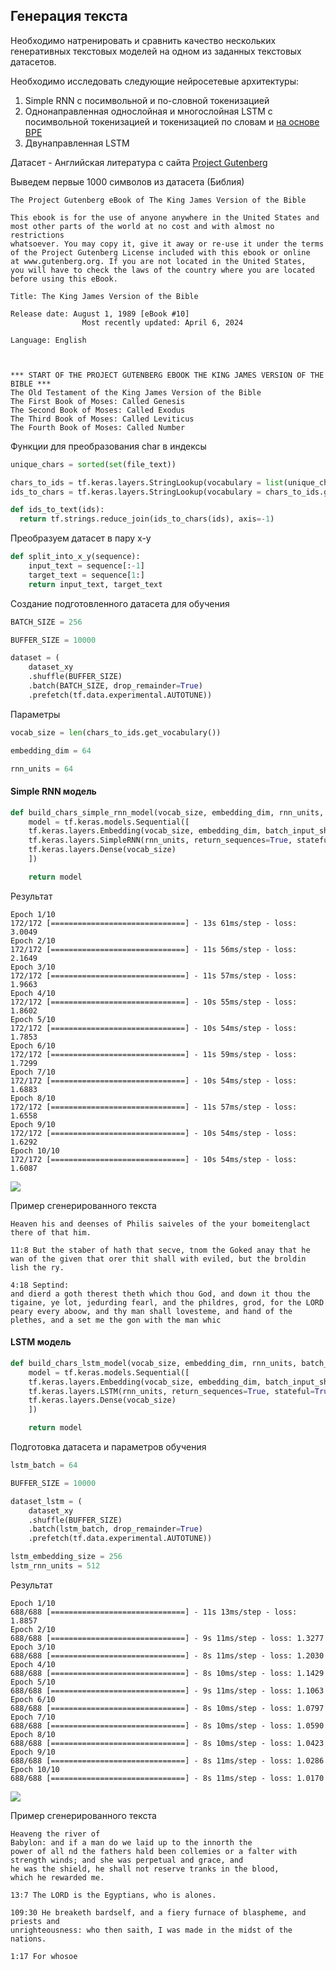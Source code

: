 ## Генерация текста



Необходимо натренировать и сравнить качество нескольких генеративных текстовых моделей на одном из заданных текстовых датасетов.

Необходимо исследовать следующие нейросетевые архитектуры:

1. Simple RNN с посимвольной и по-словной токенизацией
2. Однонаправленная однослойная и многослойная LSTM c посимвольной токенизацией и токенизацией по словам и [на основе BPE](https://keras.io/api/keras_nlp/tokenizers/byte_pair_tokenizer/)
3. Двунаправленная LSTM

Датасет - Английская литература с сайта [Project Gutenberg](https://www.gutenberg.org/)



Выведем первые 1000 символов из датасета (Библия)
``````
The Project Gutenberg eBook of The King James Version of the Bible
    
This ebook is for the use of anyone anywhere in the United States and
most other parts of the world at no cost and with almost no restrictions
whatsoever. You may copy it, give it away or re-use it under the terms
of the Project Gutenberg License included with this ebook or online
at www.gutenberg.org. If you are not located in the United States,
you will have to check the laws of the country where you are located
before using this eBook.

Title: The King James Version of the Bible

Release date: August 1, 1989 [eBook #10]
                Most recently updated: April 6, 2024

Language: English



*** START OF THE PROJECT GUTENBERG EBOOK THE KING JAMES VERSION OF THE BIBLE ***
The Old Testament of the King James Version of the Bible
The First Book of Moses: Called Genesis
The Second Book of Moses: Called Exodus
The Third Book of Moses: Called Leviticus
The Fourth Book of Moses: Called Number
``````

Функции для преобразования char в индексы
```python
unique_chars = sorted(set(file_text))

chars_to_ids = tf.keras.layers.StringLookup(vocabulary = list(unique_chars), mask_token = None)
ids_to_chars = tf.keras.layers.StringLookup(vocabulary = chars_to_ids.get_vocabulary(), invert = True, mask_token = None)

def ids_to_text(ids):
  return tf.strings.reduce_join(ids_to_chars(ids), axis=-1)
```

Преобразуем датасет в пару x-y

```python
def split_into_x_y(sequence):
    input_text = sequence[:-1]
    target_text = sequence[1:]
    return input_text, target_text
```

Создание подготовленного датасета для обучения

```python
BATCH_SIZE = 256

BUFFER_SIZE = 10000

dataset = (
    dataset_xy
    .shuffle(BUFFER_SIZE)
    .batch(BATCH_SIZE, drop_remainder=True)
    .prefetch(tf.data.experimental.AUTOTUNE)) 
```

Параметры

```python
vocab_size = len(chars_to_ids.get_vocabulary())

embedding_dim = 64

rnn_units = 64
```

#### Simple RNN модель

```python
def build_chars_simple_rnn_model(vocab_size, embedding_dim, rnn_units, batch_size):
    model = tf.keras.models.Sequential([
    tf.keras.layers.Embedding(vocab_size, embedding_dim, batch_input_shape=(batch_size, None)),        
    tf.keras.layers.SimpleRNN(rnn_units, return_sequences=True, stateful=True),
    tf.keras.layers.Dense(vocab_size)
    ])

    return model
```

Результат

```
Epoch 1/10
172/172 [==============================] - 13s 61ms/step - loss: 3.0049
Epoch 2/10
172/172 [==============================] - 11s 56ms/step - loss: 2.1649
Epoch 3/10
172/172 [==============================] - 11s 57ms/step - loss: 1.9663
Epoch 4/10
172/172 [==============================] - 10s 55ms/step - loss: 1.8602
Epoch 5/10
172/172 [==============================] - 10s 54ms/step - loss: 1.7853
Epoch 6/10
172/172 [==============================] - 11s 59ms/step - loss: 1.7299
Epoch 7/10
172/172 [==============================] - 10s 54ms/step - loss: 1.6883
Epoch 8/10
172/172 [==============================] - 11s 57ms/step - loss: 1.6558
Epoch 9/10
172/172 [==============================] - 10s 54ms/step - loss: 1.6292
Epoch 10/10
172/172 [==============================] - 10s 54ms/step - loss: 1.6087
```

![](https://github.com/rugewit/Text-Generation/blob/main/report_images/1.png)

Пример сгенерированного текста

```
Heaven his and deenses of Philis saiveles of the your bomeitenglact there of that him.

11:8 But the staber of hath that secve, tnom the Goked anay that he wan of the given that orer thit shall with eviled, but the broldin lish the ry.

4:18 Septind:
and dierd a goth therest theth which thou God, and down it thou the tigaine, ye lot, jedurding fearl, and the phildres, grod, for the LORD peary every aboow, and thy man shall lovesteme, and hand of the plethes, and a set me the gon with the man whic
```

#### LSTM модель

```python
def build_chars_lstm_model(vocab_size, embedding_dim, rnn_units, batch_size):
    model = tf.keras.models.Sequential([
    tf.keras.layers.Embedding(vocab_size, embedding_dim, batch_input_shape=(batch_size, None)),        
    tf.keras.layers.LSTM(rnn_units, return_sequences=True, stateful=True),
    tf.keras.layers.Dense(vocab_size)
    ])

    return model
```



Подготовка датасета и параметров обучения

```python
lstm_batch = 64

BUFFER_SIZE = 10000

dataset_lstm = (
    dataset_xy
    .shuffle(BUFFER_SIZE)
    .batch(lstm_batch, drop_remainder=True)
    .prefetch(tf.data.experimental.AUTOTUNE)) 

lstm_embedding_size = 256
lstm_rnn_units = 512
```

Результат
```
Epoch 1/10
688/688 [==============================] - 11s 13ms/step - loss: 1.8857
Epoch 2/10
688/688 [==============================] - 9s 11ms/step - loss: 1.3277
Epoch 3/10
688/688 [==============================] - 8s 11ms/step - loss: 1.2030
Epoch 4/10
688/688 [==============================] - 8s 10ms/step - loss: 1.1429
Epoch 5/10
688/688 [==============================] - 9s 11ms/step - loss: 1.1063
Epoch 6/10
688/688 [==============================] - 8s 10ms/step - loss: 1.0797
Epoch 7/10
688/688 [==============================] - 8s 10ms/step - loss: 1.0590
Epoch 8/10
688/688 [==============================] - 8s 10ms/step - loss: 1.0423
Epoch 9/10
688/688 [==============================] - 8s 11ms/step - loss: 1.0286
Epoch 10/10
688/688 [==============================] - 8s 11ms/step - loss: 1.0170
```

![](https://github.com/rugewit/Text-Generation/blob/main/report_images/2.png)

Пример сгенерированного текста

```
Heaveng the river of
Babylon: and if a man do we laid up to the innorth the
power of all nd the fathers hald been collemies or a falter with
strength winds; and she was perpetual and grace, and
he was the shield, he shall not reserve tranks in the blood,
which he rewarded me.

13:7 The LORD is the Egyptians, who is alones.

109:30 He breaketh bardself, and a fiery furnace of blaspheme, and priests and
unrighteousness: who then saith, I was made in the midst of the nations.

1:17 For whosoe
```
